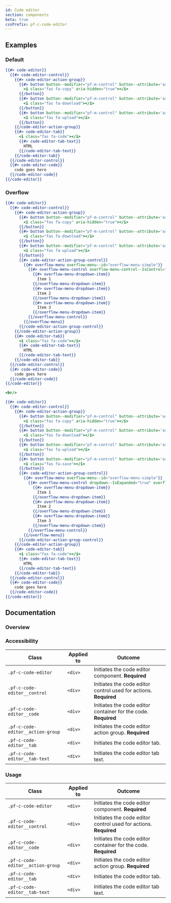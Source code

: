 ```yaml
---
id: Code editor
section: components
beta: true
cssPrefix: pf-c-code-editor
---
```


## Examples
### Default
```hbs
{{#> code-editor}}
  {{#> code-editor-control}}
    {{#> code-editor-action-group}}
      {{#> button button--modifier="pf-m-control" button--attribute='aria-label="Copy to clipboard"'}}
        <i class="fas fa-copy" aria-hidden="true"></i>
      {{/button}}
      {{#> button button--modifier="pf-m-control" button--attribute='aria-label="Download code"'}}
        <i class="fas fa-download"></i>
      {{/button}}
      {{#> button button--modifier="pf-m-control" button--attribute='aria-label="Upload code"'}}
        <i class="fas fa-upload"></i>
      {{/button}}
    {{/code-editor-action-group}}
    {{#> code-editor-tab}}
      <i class="fas fa-code"></i>
      {{#> code-editor-tab-text}}
        HTML
      {{/code-editor-tab-text}}
    {{/code-editor-tab}}
  {{/code-editor-control}}
  {{#> code-editor-code}}
    code goes here 
  {{/code-editor-code}}
{{/code-editor}}
```

### Overflow
```hbs
{{#> code-editor}}
  {{#> code-editor-control}}
    {{#> code-editor-action-group}}
      {{#> button button--modifier="pf-m-control" button--attribute='aria-label="Copy to clipboard"'}}
        <i class="fas fa-copy" aria-hidden="true"></i>
      {{/button}}
      {{#> button button--modifier="pf-m-control" button--attribute='aria-label="Download code"'}}
        <i class="fas fa-download"></i>
      {{/button}}
      {{#> button button--modifier="pf-m-control" button--attribute='aria-label="Upload code"'}}
        <i class="fas fa-upload"></i>
      {{/button}}
      {{#> code-editor-action-group-control}}
        {{#> overflow-menu overflow-menu--id="overflow-menu-simple"}}
          {{#> overflow-menu-control overflow-menu-control--IsControl="true" overflow-menu-button--aria-label="Generic options"}}
            {{#> overflow-menu-dropdown-item}}
              Item 1
            {{/overflow-menu-dropdown-item}}
            {{#> overflow-menu-dropdown-item}}
              Item 2
            {{/overflow-menu-dropdown-item}}
            {{#> overflow-menu-dropdown-item}}
              Item 3
            {{/overflow-menu-dropdown-item}}
          {{/overflow-menu-control}}
        {{/overflow-menu}}
      {{/code-editor-action-group-control}}
    {{/code-editor-action-group}}
    {{#> code-editor-tab}}
      <i class="fas fa-code"></i>
      {{#> code-editor-tab-text}}
        HTML
      {{/code-editor-tab-text}}
    {{/code-editor-tab}}
  {{/code-editor-control}}
  {{#> code-editor-code}}
    code goes here 
  {{/code-editor-code}}
{{/code-editor}}

<br/>

{{#> code-editor}}
  {{#> code-editor-control}}
    {{#> code-editor-action-group}}
      {{#> button button--modifier="pf-m-control" button--attribute='aria-label="Copy to clipboard"'}}
        <i class="fas fa-copy" aria-hidden="true"></i>
      {{/button}}
      {{#> button button--modifier="pf-m-control" button--attribute='aria-label="Download code"'}}
        <i class="fas fa-download"></i>
      {{/button}}
      {{#> button button--modifier="pf-m-control" button--attribute='aria-label="Upload code"'}}
        <i class="fas fa-upload"></i>
      {{/button}}
      {{#> button button--modifier="pf-m-control" button--attribute='aria-label="Save code"'}}
        <i class="fas fa-save"></i>
      {{/button}}
      {{#> code-editor-action-group-control}}
        {{#> overflow-menu overflow-menu--id="overflow-menu-simple"}}
          {{#> overflow-menu-control dropdown--IsExpanded="true" overflow-menu-control--IsControl="true" overflow-menu-button--aria-label="Generic options"}}
            {{#> overflow-menu-dropdown-item}}
              Item 1
            {{/overflow-menu-dropdown-item}}
            {{#> overflow-menu-dropdown-item}}
              Item 2
            {{/overflow-menu-dropdown-item}}
            {{#> overflow-menu-dropdown-item}}
              Item 3
            {{/overflow-menu-dropdown-item}}
          {{/overflow-menu-control}}
        {{/overflow-menu}}
      {{/code-editor-action-group-control}}
    {{/code-editor-action-group}}
    {{#> code-editor-tab}}
      <i class="fas fa-code"></i>
      {{#> code-editor-tab-text}}
        HTML
      {{/code-editor-tab-text}}
    {{/code-editor-tab}}
  {{/code-editor-control}}
  {{#> code-editor-code}}
    code goes here 
  {{/code-editor-code}}
{{/code-editor}}
```

## Documentation
### Overview

### Accessibility
| Class | Applied to | Outcome |
| -- | -- | -- |
| `.pf-c-code-editor` | `<div>` | Initiates the code editor component. **Required** |
| `.pf-c-code-editor__control` | `<div>` | Initiates the code editor control used for actions. **Required** |
| `.pf-c-code-editor__code` | `<div>` | Initiates the code editor container for the code. **Required** |
| `.pf-c-code-editor__action-group` | `<div>` | Initiates the code editor action group. **Required** |
| `.pf-c-code-editor__tab` | `<div>` | Initiates the code editor tab. |
| `.pf-c-code-editor__tab-text` | `<div>` | Initiates the code editor tab text. |

### Usage
| Class | Applied to | Outcome |
| -- | -- | -- |
| `.pf-c-code-editor` | `<div>` | Initiates the code editor component. **Required** |
| `.pf-c-code-editor__control` | `<div>` | Initiates the code editor control used for actions. **Required** |
| `.pf-c-code-editor__code` | `<div>` | Initiates the code editor container for the code. **Required** |
| `.pf-c-code-editor__action-group` | `<div>` | Initiates the code editor action group. **Required** |
| `.pf-c-code-editor__tab` | `<div>` | Initiates the code editor tab. |
| `.pf-c-code-editor__tab-text` | `<div>` | Initiates the code editor tab text. |

